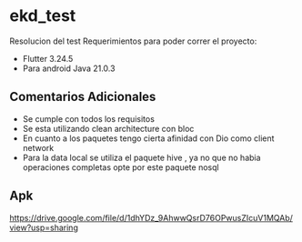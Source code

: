 # ekd_test

Resolucion del test
Requerimientos para poder correr el proyecto:
- Flutter 3.24.5
- Para android Java 21.0.3
  
## Comentarios Adicionales

- Se cumple con todos los requisitos
- Se esta utilizando clean architecture con bloc
- En cuanto a los paquetes tengo cierta afinidad con Dio como client network
- Para la data local se utiliza el paquete hive , ya no que no habia operaciones completas opte por este paquete nosql
  
## Apk 

https://drive.google.com/file/d/1dhYDz_9AhwwQsrD76OPwusZIcuV1MQAb/view?usp=sharing

  

